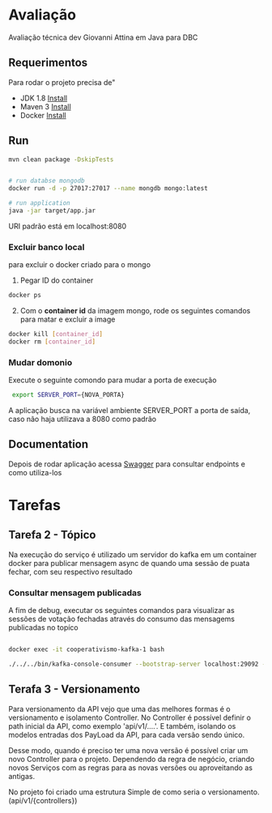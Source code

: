 # Avaliação

Avaliação técnica dev Giovanni Attina em Java para DBC

## Requerimentos

Para rodar o projeto precisa de"

- JDK 1.8 [Install](https://www.digitalocean.com/community/tutorials/how-to-install-java-with-apt-on-ubuntu-20-04)
- Maven 3 [Install](https://www.digitalocean.com/community/tutorials/install-maven-linux-ubuntu)
- Docker [Install](https://docs.docker.com/engine/install/ubuntu/)




## Run

```bash
mvn clean package -DskipTests


# run databse mongodb
docker run -d -p 27017:27017 --name mongdb mongo:latest 

# run application 
java -jar target/app.jar

```
URI padrão está em localhost:8080


### Excluir banco local
para excluir o docker criado para o mongo
1. Pegar ID do container
```bash
docker ps
```
2. Com o  **container id** da imagem mongo, rode os seguintes comandos para matar e excluir a image
```bash
docker kill [container_id]
docker rm [container_id]
``` 

### Mudar domonio
Execute o seguinte comondo para mudar a porta de execução
```bash
 export SERVER_PORT={NOVA_PORTA}
```
A aplicação busca na variável ambiente SERVER_PORT a porta de saída, caso não haja
utilizava a 8080 como padrão

## Documentation

Depois de rodar aplicação acessa
[Swagger](http://localhost:8080/swagger-ui/index.html) para consultar endpoints e como utiliza-los

# Tarefas

## Tarefa 2 - Tópico
Na execução do serviço é utilizado um servidor do kafka em um container docker para publicar mensagem
async de quando uma sessão de puata fechar, com seu respectivo resultado

### Consultar mensagem publicadas
A fim de debug, executar os seguintes comandos para visualizar as sessões de votação fechadas 
através do consumo das mensagems publicadas no topíco 
````bash

docker exec -it cooperativismo-kafka-1 bash

./../../bin/kafka-console-consumer --bootstrap-server localhost:29092 --from-beginning --topic resultadoVotacaoPauta 'broker-list'
````


## Terafa 3 - Versionamento 

Para versionamento da API vejo que uma das melhores formas é o versionamento e isolamento Controller.
No Controller é possível definir o path inicial da API, como exemplo 'api/v1/....'.
E também, isolando os modelos entradas dos PayLoad da API, para cada versão sendo único.

Desse modo, quando é preciso ter uma nova versão é possível criar um novo Controller para o projeto.
Dependendo da regra de negócio, criando novos Serviços com as regras para as novas versões ou aproveitando as antigas.

No projeto foi criado uma estrutura Simple de como seria o versionamento. (api/v1/{controllers}) 
